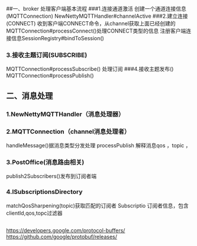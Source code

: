 
##一、broker 处理客户端基本流程
###1.连接通道激活
创建一个通道连接信息(MQTTConnection)
NewNettyMQTTHandler#channelActive
###2.建立连接(CONNECT)
收到客户端CONNECT命令，从channel获取上面已经创建的
MQTTConnection#processConnect()处理CONNECT类型的信息
注册客户端连接信息SessionRegistry#bindToSession()
### 3.接收主题订阅(SUBSCRIBE)
MQTTConnection#processSubscribe()
处理订阅
###4.接收主题发布()
MQTTConnection#processPublish()





## 二、消息处理
### 1.NewNettyMQTTHandler（消息处理器）

### 2.MQTTConnection（channel消息处理者）
handleMessage()据消息类型分发处理
processPublish 解释消息qos ，topic ，

### 3.PostOffice(消息路由相关)
publish2Subscribers()发布到订阅者端

### 4.ISubscriptionsDirectory
matchQosSharpening(topic)获取匹配的订阅者
Subscriptio 订阅者信息，包含clientId,qos,topc过滤器


## 
https://developers.google.com/protocol-buffers/
https://github.com/google/protobuf/releases/

